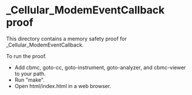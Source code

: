 _Cellular_ModemEventCallback proof
==============

This directory contains a memory safety proof for _Cellular_ModemEventCallback.

To run the proof.
* Add cbmc, goto-cc, goto-instrument, goto-analyzer, and cbmc-viewer
  to your path.
* Run "make".
* Open html/index.html in a web browser.